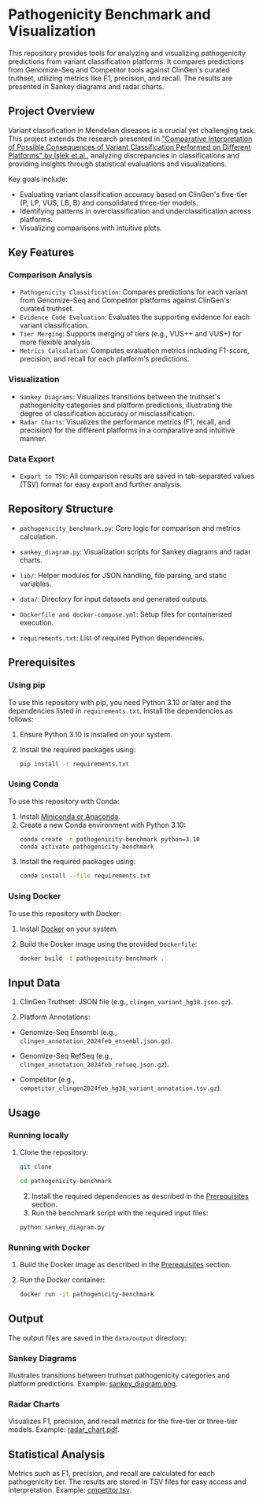 # Pathogenicity Benchmark and Visualization

This repository provides tools for analyzing and visualizing pathogenicity predictions from variant classification
platforms. It compares predictions from Genomize-Seq and Competitor tools against ClinGen's curated truthset, utilizing
metrics like F1, precision, and recall. The results are presented in Sankey diagrams and radar charts.

## Project Overview

Variant classification in Mendelian diseases is a crucial yet challenging task. This project extends the research
presented
in ["Comparative Interpretation of Possible Consequences of Variant Classification Performed on Different Platforms" by İşlek et al.](https://drive.google.com/file/d/1U7TBaK-z9GdFcJzHU92DPZIw4NdJLhL2/view?usp=sharing),
analyzing discrepancies in classifications and providing insights through statistical evaluations and visualizations.

Key goals include:

- Evaluating variant classification accuracy based on ClinGen's five-tier (P, LP, VUS, LB, B) and consolidated
  three-tier models.
- Identifying patterns in overclassification and underclassification across platforms.
- Visualizing comparisons with intuitive plots.

## Key Features

### Comparison Analysis

- `Pathogenicity Classification`: Compares predictions for each variant from Genomize-Seq and Competitor platforms
  against ClinGen's curated truthset.
- `Evidence Code Evaluation`: Evaluates the supporting evidence for each variant classification.
- `Tier Merging`: Supports merging of tiers (e.g., VUS++ and VUS+) for more flexible analysis.
- `Metrics Calculation`: Computes evaluation metrics including F1-score, precision, and recall for each platform's
  predictions.

### Visualization

- `Sankey Diagrams`: Visualizes transitions between the truthset's pathogenicity categories and platform predictions,
  illustrating the degree of classification accuracy or misclassification.
- `Radar Charts`: Visualizes the performance metrics (F1, recall, and precision) for the different platforms in a
  comparative and intuitive manner.

### Data Export

- `Export to TSV`: All comparison results are saved in tab-separated values (TSV) format for easy export and further
  analysis.

## Repository Structure

- `pathogenicity_benchmark.py`: Core logic for comparison and metrics calculation.

- `sankey_diagram.py`: Visualization scripts for Sankey diagrams and radar charts.

- `lib/`: Helper modules for JSON handling, file parsing, and static variables.

- `data/`: Directory for input datasets and generated outputs.

- `Dockerfile and docker-compose.yml`: Setup files for containerized execution.

- `requirements.txt`: List of required Python dependencies.

## Prerequisites

### Using pip

To use this repository with pip, you need Python 3.10 or later and the dependencies listed in `requirements.txt`.
Install the dependencies as follows:

1. Ensure Python 3.10 is installed on your system.
2. Install the required packages using:

    ```bash
    pip install -r requirements.txt
    ```

### Using Conda

To use this repository with Conda:

1. Install [Miniconda or Anaconda](https://docs.anaconda.com/).
2. Create a new Conda environment with Python 3.10:
    ```bash
    conda create -n pathogenicity-benchmark python=3.10
    conda activate pathogenicity-benchmark
    ```
3. Install the required packages using:
    ```bash
    conda install --file requirements.txt
    ```

### Using Docker

To use this repository with Docker:

1. Install [Docker](https://www.docker.com/) on your system.
2. Build the Docker image using the provided `Dockerfile`:

    ```bash
    docker build -t pathogenicity-benchmark .
    ```

## Input Data

1. ClinGen Truthset: JSON file (e.g., `clingen_variant_hg38.json.gz`).

2. Platform Annotations:

- Genomize-Seq Ensembl (e.g., `clingen_annotation_2024feb_ensembl.json.gz`).

- Genomize-Seq RefSeq (e.g., `clingen_annotation_2024feb_refseq.json.gz`).

- Competitor (e.g., `competitor_clingen2024feb_hg38_variant_annotation.tsv.gz`).

## Usage

### Running locally

1. Clone the repository:

    ```bash
    git clone
   
    cd pathogenicity-benchmark
    ```

    2. Install the required dependencies as described in the [Prerequisites](#prerequisites) section.
    3. Run the benchmark script with the required input files:

    ```bash
    python sankey_diagram.py
    ```

### Running with Docker

1. Build the Docker image as described in the [Prerequisites](#using-docker) section.
2. Run the Docker container:

    ```bash
    docker run -it pathogenicity-benchmark
    ```

## Output

The output files are saved in the `data/output` directory:

### Sankey Diagrams

Illustrates transitions between truthset pathogenicity categories and platform predictions.
Example: [sankey_diagram.png](https://drive.google.com/file/d/1rSRh65TstpZkiQBM9LlE-zVP-RS0ROT1/view?usp=sharing).

### Radar Charts

Visualizes F1, precision, and recall metrics for the five-tier or three-tier models.
Example: [radar_chart.pdf](https://drive.google.com/file/d/1gHpmMrpZ8ktnUwKOfeQCe6pxMLTMZ1pZ/view?usp=sharing).

## Statistical Analysis

Metrics such as F1, precision, and recall are calculated for each pathogenicity tier. The results are stored in TSV
files for easy access and interpretation.
Example: [cmpetitor.tsv](https://drive.google.com/file/d/1zPpcYsv3A_1QacJv9mUNM8vdQT4ZiptN/view?usp=sharing).
